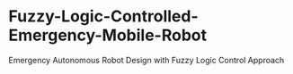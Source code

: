 # Fuzzy-Logic-Controlled-Emergency-Mobile-Robot
Emergency Autonomous Robot Design with Fuzzy Logic Control Approach
